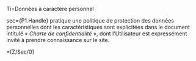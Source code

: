 Ti=Données à caractère personnel

sec={P1.Handle} pratique une politique de protection des données personnelles dont les caractéristiques sont explicitées dans le document intitulé « <i>Charte de confidentialité</i> », dont l'Utilisateur est expressément invité à prendre connaissance sur le site.

=[Z/Sec/0]
